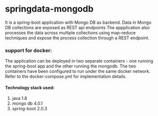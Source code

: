 # springdata-mongodb
It is a spring-boot application with Mongo DB as backend. 
Data in Mongo DB collections are exposed as REST api endpoints
The appplication also processes the data across multiple collections using map-reduce techniques and expose the process collection through a REST endpoint.

### support for docker:
The application can be deployed in two separate containers - one running the spring-boot app and the other running  the mongodb.
The two containers have been configured to run under the same docker network. Refer to the docker-compose.yml for implementation details.

#### Technology stack used:
1. java 1.8
2. mongo db 4.0.1
3. spring-boot 2.0.3
